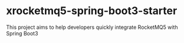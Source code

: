 # xrocketmq5-spring-boot3-starter
This project aims to help developers quickly integrate RocketMQ5 with Spring Boot3
